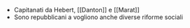 - Capitanati da Hebert, [[Danton]] e [[Marat]]
- Sono repubblicani a vogliono anche diverse riforme sociali